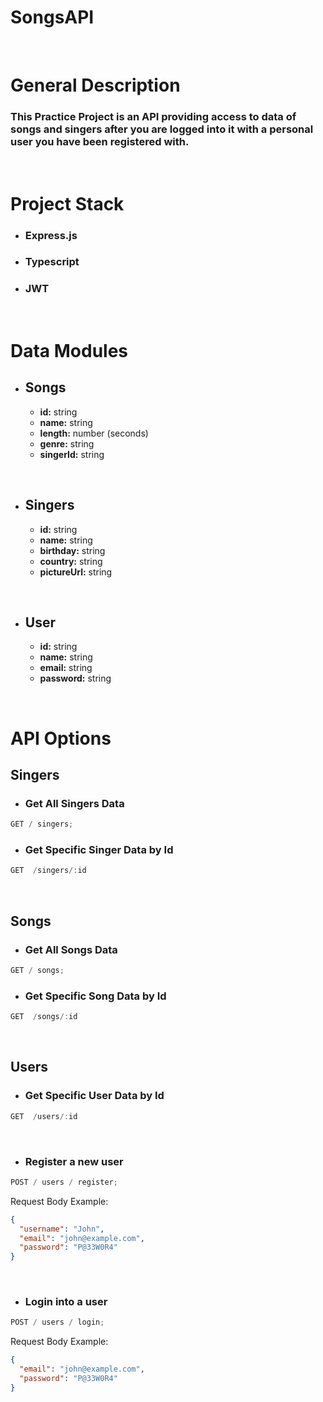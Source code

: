 # **SongsAPI**

&nbsp;

# **General Description**&nbsp;

### This Practice Project is an API providing access to data of songs and singers after you are logged into it with a personal user you have been registered with.

&nbsp;

# **Project Stack**&nbsp;

- ### Express.js
- ### Typescript
- ### JWT
  &nbsp;

# **Data Modules**&nbsp;

- ## **Songs**
  - **id:** string
  - **name:** string
  - **length:** number (seconds)
  - **genre:** string
  - **singerId:** string

&nbsp;

- ## **Singers**
  - **id:** string
  - **name:** string
  - **birthday:** string
  - **country:** string
  - **pictureUrl:** string

&nbsp;

- ## **User**
  - **id:** string
  - **name:** string
  - **email:** string
  - **password:** string

&nbsp;

# **API Options**

## **Singers**

- ### Get All Singers Data

```javascript
GET / singers;
```

- ### Get Specific Singer Data by Id

```javascript
GET  /singers/:id
```

&nbsp;

## **Songs**

- ### Get All Songs Data

```javascript
GET / songs;
```

- ### Get Specific Song Data by Id

```javascript
GET  /songs/:id
```

&nbsp;

## **Users**

- ### Get Specific User Data by Id

```javascript
GET  /users/:id
```

&nbsp;

- ### Register a new user

```javascript
POST / users / register;
```

Request Body Example:

```json
{
  "username": "John",
  "email": "john@example.com",
  "password": "P@33W0R4"
}
```

&nbsp;

- ### Login into a user

```javascript
POST / users / login;
```

Request Body Example:

```json
{
  "email": "john@example.com",
  "password": "P@33W0R4"
}
```
